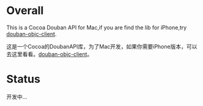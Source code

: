 # Overall #

This is a Cocoa Douban API for Mac,if you are find the lib for iPhone,try [douban-objc-client](https://github.com/GuoJing/douban-objc-client).

这是一个Cocoa的DoubanAPI库，为了Mac开发，如果你需要iPhone版本，可以去这里看看。[douban-objc-client](https://github.com/GuoJing/douban-objc-client)。

# Status #

开发中...
